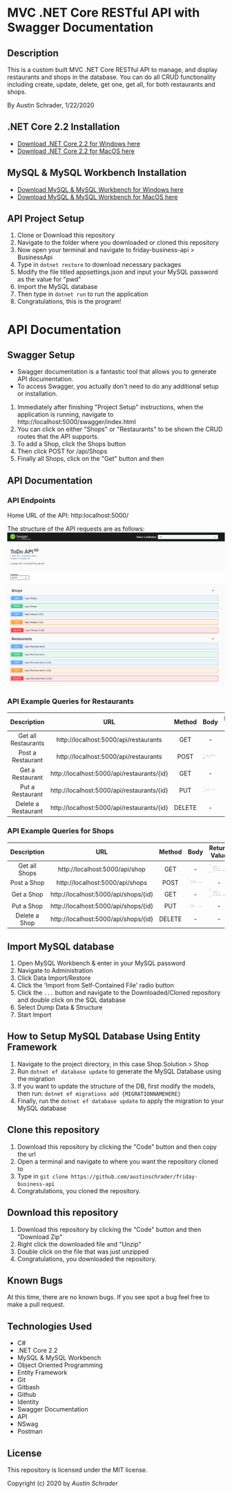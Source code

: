 # MVC .NET Core RESTful API with Swagger Documentation

## Description

This is a custom built MVC .NET Core RESTful API to manage, and display restaurants and shops in the database. You can do all CRUD functionality including create, update, delete, get one, get all, for both restaurants and shops.

By Austin Schrader, 1/22/2020

## .NET Core 2.2 Installation

- [Download .NET Core 2.2 for Windows here](https://dotnet.microsoft.com/download/thank-you/dotnet-sdk-2.2.203-windows-x64-installer)
- [Download .NET Core 2.2 for MacOS here](https://dotnet.microsoft.com/download/thank-you/dotnet-sdk-2.2.106-macos-x64-installer)

## MySQL & MySQL Workbench Installation

- [Download MySQL & MySQL Workbench for Windows here](https://dev.mysql.com/downloads/file/?id=484914)
- [Download MySQL & MySQL Workbench for MacOS here](https://dev.mysql.com/downloads/file/?id=484919)

## API Project Setup

1. Clone or Download this repository
2. Navigate to the folder where you downloaded or cloned this repository
3. Now open your terminal and navigate to friday-business-api > BusinessApi
4. Type in `dotnet restore` to download necessary packages
5. Modify the file titled appsettings.json and input your MySQL password as the value for "pwd"
6. Import the MySQL database
7. Then type in `dotnet run` to run the application
8. Congratulations, this is the program!

# API Documentation

## Swagger Setup

- Swagger documentation is a fantastic tool that allows you to generate API documentation.
- To access Swagger, you actually don't need to do any additional setup or installation.

1. Immediately after finishing "Project Setup" instructions, when the application is running, navigate to http://localhost:5000/swagger/index.html
2. You can click on either "Shops" or "Restaurants" to be shown the CRUD routes that the API supports.
3. To add a Shop, click the Shops button
4. Then click POST for /api/Shops
5. Finally all Shops, click on the "Get" button and then

## API Documentation

### API Endpoints

Home URL of the API: http:localhost:5000/

The structure of the API requests are as follows:
![Routes for API](https://github.com/austinschrader/friday-business-api/blob/main/README%20files/routes.PNG)

### API Example Queries for Restaurants

|     Description     |                    URL                     | Method |                                                       Body                                                        |                                                              Return Value                                                              |
| :-----------------: | :----------------------------------------: | :----: | :---------------------------------------------------------------------------------------------------------------: | :------------------------------------------------------------------------------------------------------------------------------------: |
| Get all Restaurants |   http://localhost:5000/api/restaurants    |  GET   |                                                         -                                                         | ![GET all Restaurants Return Value](https://github.com/austinschrader/friday-business-api/blob/main/README%20files/getrestaurants.PNG) |
|  Post a Restaurant  |   http://localhost:5000/api/restaurants    |  POST  | ![POST Body Example](https://github.com/austinschrader/friday-business-api/blob/main/README%20files/postbody.PNG) |  ![POST a Restaurant Return Value](https://github.com/austinschrader/friday-business-api/blob/main/README%20files/getrestaurants.PNG)  |
|  Get a Restaurant   | http://localhost:5000/api/restaurants/{id} |  GET   |                                                         -                                                         |  ![GET a Restaurant Return Value](https://github.com/austinschrader/friday-business-api/blob/main/README%20files/getrestaurants.PNG)   |
|  Put a Restaurant   | http://localhost:5000/api/restaurants/{id} |  PUT   |  ![PUT Body Example](https://github.com/austinschrader/friday-business-api/blob/main/README%20files/putbody.PNG)  |  ![PUT a Restaurant Return Value](https://github.com/austinschrader/friday-business-api/blob/main/README%20files/getrestaurants.PNG)   |
| Delete a Restaurant | http://localhost:5000/api/restaurants/{id} | DELETE |                                                         -                                                         | ![DELETE a Restaurant Return Value](https://github.com/austinschrader/friday-business-api/blob/main/README%20files/getrestaurants.PNG) |

### API Example Queries for Shops

|  Description  |                  URL                 | Method |                                                           Body                                                           |                                                             Return Value                                                             |
|:-------------:|:------------------------------------:|:------:|:------------------------------------------------------------------------------------------------------------------------:|:------------------------------------------------------------------------------------------------------------------------------------:|
| Get all Shops |    http://localhost:5000/api/shop    |   GET  |                                                             -                                                            | ![GET all Shops Return Value](https://github.com/austinschrader/friday-business-api/blob/main/README%20files/shops/return/get-a.PNG) |
|  Post a Shop  |    http://localhost:5000/api/shops   |  POST  | ![POST Body Example](https://github.com/austinschrader/friday-business-api/blob/main/README%20files/shops/body/post.PNG) |                                                                   -                                                                  |
|   Get a Shop  | http://localhost:5000/api/shops/{id} |   GET  |                                                             -                                                            |   ![GET a Shop Return Value](https://github.com/austinschrader/friday-business-api/blob/main/README%20files/shops/return/get-a.PNG)  |
|   Put a Shop  | http://localhost:5000/api/shops/{id} |   PUT  |  ![PUT Body Example](https://github.com/austinschrader/friday-business-api/blob/main/README%20files/shops/body/put.PNG)  |                                                                   -                                                                  |
| Delete a Shop | http://localhost:5000/api/shops/{id} | DELETE |                                                             -                                                            |                                                                   -                                                                  |

## Import MySQL database

1. Open MySQL Workbench & enter in your MySQL password
2. Navigate to Administration
3. Click Data Import/Restore
4. Click the 'Import from Self-Contained File' radio button
5. Click the `...` button and navigate to the Downloaded/Cloned repository and double click on the SQL database
6. Select Dump Data & Structure
7. Start Import

## How to Setup MySQL Database Using Entity Framework

1. Navigate to the project directory, in this case Shop.Solution > Shop
2. Run `dotnet ef database update` to generate the MySQL Database using the migration
3. If you want to update the structure of the DB, first modify the models, then run: `dotnet ef migrations add {MIGRATIONNAMEHERE}`
4. Finally, run the `dotnet ef database update` to apply the migration to your MySQL database

## Clone this repository

1. Download this repository by clicking the "Code" button and then copy the url
2. Open a terminal and navigate to where you want the repository cloned to
3. Type in `git clone https://github.com/austinschrader/friday-business-api`
4. Congratulations, you cloned the repository.

## Download this repository

1. Download this repository by clicking the "Code" button and then "Download Zip"
2. Right click the downloaded file and "Unzip"
3. Double click on the file that was just unzipped
4. Congratulations, you downloaded the repository.

## Known Bugs

At this time, there are no known bugs. If you see spot a bug feel free to make a pull request.

## Technologies Used

- C#
- .NET Core 2.2
- MySQL & MySQL Workbench
- Object Oriented Programming
- Entity Framework
- Git
- Gitbash
- Github
- Identity
- Swagger Documentation
- API
- NSwag
- Postman

## License

This repository is licensed under the MIT license.

Copyright (c) 2020 by _Austin Schrader_
